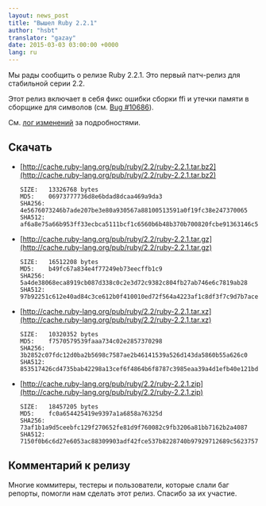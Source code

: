 ```yaml
---
layout: news_post
title: "Вышел Ruby 2.2.1"
author: "hsbt"
translator: "gazay"
date: 2015-03-03 03:00:00 +0000
lang: ru
---
```


Мы рады сообщить о релизе Ruby 2.2.1.
Это первый патч-релиз для стабильной серии 2.2.

Этот релиз включает в себя фикс ошибки сборки ffi и утечки памяти в сборщике
для символов (см. [Bug #10686](https://bugs.ruby-lang.org/issues/10686)).

См. [лог изменений](http://svn.ruby-lang.org/repos/ruby/tags/v2_2_1/ChangeLog)
за подробностями.

## Скачать

* [http://cache.ruby-lang.org/pub/ruby/2.2/ruby-2.2.1.tar.bz2](http://cache.ruby-lang.org/pub/ruby/2.2/ruby-2.2.1.tar.bz2)

      SIZE:   13326768 bytes
      MD5:    06973777736d8e6bdad8dcaa469a9da3
      SHA256: 4e5676073246b7ade207be3e80a930567a88100513591a0f19fc38e247370065
      SHA512: af6a8e75a66b953ff33ecbca5111bcf1c6560b6b48b370b700820fcbe91363146c5ac8abd670a14e693b44343ae598bab472ed2902834304c03ffcd9550886d1

* [http://cache.ruby-lang.org/pub/ruby/2.2/ruby-2.2.1.tar.gz](http://cache.ruby-lang.org/pub/ruby/2.2/ruby-2.2.1.tar.gz)

      SIZE:   16512208 bytes
      MD5:    b49fc67a834e4f77249eb73eecffb1c9
      SHA256: 5a4de38068eca8919cb087d338c0c2e3d72c9382c804fb27ab746e6c7819ab28
      SHA512: 97b92251c612e40ad84c3ce612b0f410010ed72f564a4223af1c8df3f7c9d7b7acea9d75423f033752902e4829272c5c94496eae7f504d2be7442e44519b8e93

* [http://cache.ruby-lang.org/pub/ruby/2.2/ruby-2.2.1.tar.xz](http://cache.ruby-lang.org/pub/ruby/2.2/ruby-2.2.1.tar.xz)

      SIZE:   10320352 bytes
      MD5:    f7570579539faaa734c02e2857370298
      SHA256: 3b2852c07fdc12d0ba2b5698c7587ae2b46141539a526d143da5860b55a626c0
      SHA512: 853517426cd4735bab42298a13cef6f4864b6f8787c3985eaa39a4d1efb40e121bdb51e874b567f0ec339fe001920bcd165067633992b2be30e7804191559151

* [http://cache.ruby-lang.org/pub/ruby/2.2/ruby-2.2.1.zip](http://cache.ruby-lang.org/pub/ruby/2.2/ruby-2.2.1.zip)

      SIZE:   18457205 bytes
      MD5:    fc0a654425419e9397a1a6858a76325d
      SHA256: 73af1b1a9d5ceebfc129f270652fe81d9f760082c9fb3206a81bb7162b2a4087
      SHA512: 7150f0b6c6d27e6053ac88309903adf42fce537b8228740b97929712689c5623757aeb8a76dab1126cb70970c860fedb55a28c4660d818845921c0c74f8563f8

## Комментарий к релизу

Многие коммитеры, тестеры и пользователи, которые слали баг репорты,
помогли нам сделать этот релиз. Спасибо за их участие.
